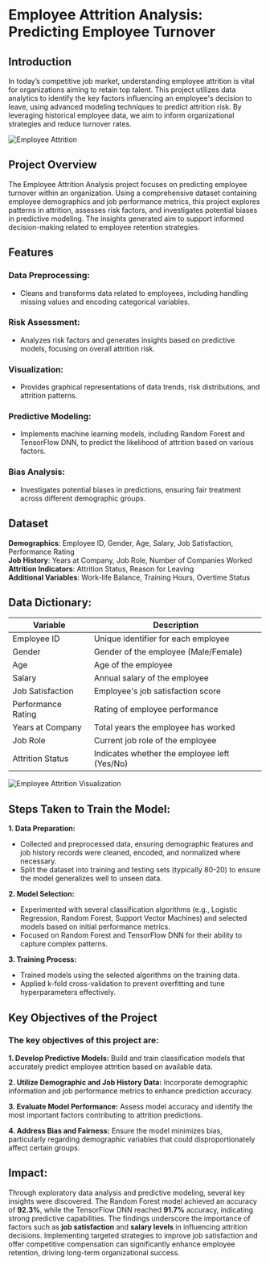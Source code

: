 # Employee Attrition Analysis: Predicting Employee Turnover

## Introduction
In today’s competitive job market, understanding employee attrition is vital for organizations aiming to retain top talent. This project utilizes data analytics to identify the key factors influencing an employee's decision to leave, using advanced modeling techniques to predict attrition risk. By leveraging historical employee data, we aim to inform organizational strategies and reduce turnover rates.


![Employee Attrition](docs/employee_attrition.jpg)

## Project Overview
The Employee Attrition Analysis project focuses on predicting employee turnover within an organization. Using a comprehensive dataset containing employee demographics and job performance metrics, this project explores patterns in attrition, assesses risk factors, and investigates potential biases in predictive modeling. The insights generated aim to support informed decision-making related to employee retention strategies.

## Features

### Data Preprocessing:
- Cleans and transforms data related to employees, including handling missing values and encoding categorical variables.

### Risk Assessment:
- Analyzes risk factors and generates insights based on predictive models, focusing on overall attrition risk.

### Visualization:
- Provides graphical representations of data trends, risk distributions, and attrition patterns.

### Predictive Modeling: 
- Implements machine learning models, including Random Forest and TensorFlow DNN, to predict the likelihood of attrition based on various factors.

### Bias Analysis:
- Investigates potential biases in predictions, ensuring fair treatment across different demographic groups.

## Dataset
**Demographics**: Employee ID, Gender, Age, Salary, Job Satisfaction, Performance Rating  
**Job History**: Years at Company, Job Role, Number of Companies Worked  
**Attrition Indicators**: Attrition Status, Reason for Leaving  
**Additional Variables**: Work-life Balance, Training Hours, Overtime Status

## Data Dictionary:
| Variable                | Description                                 | 
|-------------------------|---------------------------------------------|
| Employee ID             | Unique identifier for each employee        |
| Gender                  | Gender of the employee (Male/Female)      |
| Age                     | Age of the employee                        | 
| Salary                  | Annual salary of the employee              |
| Job Satisfaction        | Employee's job satisfaction score          |
| Performance Rating      | Rating of employee performance              |
| Years at Company        | Total years the employee has worked        |
| Job Role                | Current job role of the employee           |
| Attrition Status        | Indicates whether the employee left (Yes/No) |

![Employee Attrition Visualization](docs/attrition_visualization.png)

## Steps Taken to Train the Model:
**1. Data Preparation:**
- Collected and preprocessed data, ensuring demographic features and job history records were cleaned, encoded, and normalized where necessary. 
- Split the dataset into training and testing sets (typically 80-20) to ensure the model generalizes well to unseen data.

**2. Model Selection:**
- Experimented with several classification algorithms (e.g., Logistic Regression, Random Forest, Support Vector Machines) and selected models based on initial performance metrics.
- Focused on Random Forest and TensorFlow DNN for their ability to capture complex patterns.

**3. Training Process:**
- Trained models using the selected algorithms on the training data.
- Applied k-fold cross-validation to prevent overfitting and tune hyperparameters effectively.

## Key Objectives of the Project
### The key objectives of this project are:
**1. Develop Predictive Models:** Build and train classification models that accurately predict employee attrition based on available data.

**2. Utilize Demographic and Job History Data:** Incorporate demographic information and job performance metrics to enhance prediction accuracy.

**3. Evaluate Model Performance:** Assess model accuracy and identify the most important factors contributing to attrition predictions.

**4. Address Bias and Fairness:** Ensure the model minimizes bias, particularly regarding demographic variables that could disproportionately affect certain groups.

## Impact:
Through exploratory data analysis and predictive modeling, several key insights were discovered. The Random Forest model achieved an accuracy of **92.3%**, while the TensorFlow DNN reached **91.7%** accuracy, indicating strong predictive capabilities. The findings underscore the importance of factors such as **job satisfaction** and **salary levels** in influencing attrition decisions. Implementing targeted strategies to improve job satisfaction and offer competitive compensation can significantly enhance employee retention, driving long-term organizational success.
